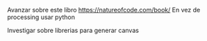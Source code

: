 Avanzar sobre este libro https://natureofcode.com/book/
En vez de processing usar python

Investigar sobre librerias para generar canvas